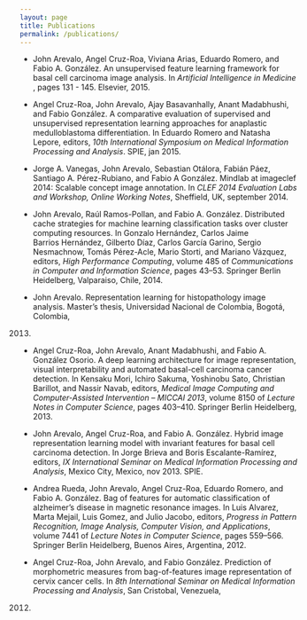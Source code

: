 ```yaml
---
layout: page
title: Publications
permalink: /publications/
---
```


* John Arevalo, Angel Cruz-Roa, Viviana Arias, Eduardo Romero, and
Fabio A. González. An unsupervised feature learning framework for basal
cell carcinoma image analysis. In <span>*Artificial Intelligence in Medicine*
</span>, pages 131 - 145. Elsevier, 2015.

* Angel Cruz-Roa, John Arevalo, Ajay Basavanhally, Anant Madabhushi, and
Fabio González. A comparative evaluation of supervised and unsupervised
representation learning approaches for anaplastic medulloblastoma
differentiation. In Eduardo Romero and Natasha Lepore, editors,
<span>*10th International Symposium on Medical Information Processing
and Analysis*</span>. SPIE, jan 2015.

* Jorge A. Vanegas, John Arevalo, Sebastian Otálora, Fabián Páez,
Santiago A. Pérez-Rubiano, and Fabio A González. Mindlab at imageclef
2014: Scalable concept image annotation. In <span>*CLEF 2014 Evaluation
Labs and Workshop, Online Working Notes*</span>, Sheffield, UK,
september 2014.

* John Arevalo, Raúl Ramos-Pollan, and Fabio A. González. Distributed
cache strategies for machine learning classification tasks over cluster
computing resources. In Gonzalo Hernández, Carlos Jaime
Barrios Hernández, Gilberto Díaz, Carlos García Garino, Sergio
Nesmachnow, Tomás Pérez-Acle, Mario Storti, and Mariano Vázquez,
editors, <span>*High Performance Computing*</span>, volume 485 of
<span>*Communications in Computer and Information Science*</span>, pages
43–53. Springer Berlin Heidelberg, Valparaiso, Chile, 2014.

* John Arevalo. Representation learning for histopathology image analysis.
Master’s thesis, Universidad Nacional de Colombia, Bogotá, Colombia,
2013.

* Angel Cruz-Roa, John Arevalo, Anant Madabhushi, and Fabio A.
González Osorio. A deep learning architecture for image representation,
visual interpretability and automated basal-cell carcinoma cancer
detection. In Kensaku Mori, Ichiro Sakuma, Yoshinobu Sato, Christian
Barillot, and Nassir Navab, editors, <span>*Medical Image Computing and
Computer-Assisted Intervention – MICCAI 2013*</span>, volume 8150 of
<span>*Lecture Notes in Computer Science*</span>, pages 403–410.
Springer Berlin Heidelberg, 2013.

* John Arevalo, Angel Cruz-Roa, and Fabio A. González. Hybrid image
representation learning model with invariant features for basal cell
carcinoma detection. In Jorge Brieva and Boris Escalante-Ramírez,
editors, <span>*<span>IX</span> International Seminar on Medical
Information Processing and Analysis*</span>, Mexico City, Mexico, nov 2013. SPIE.

* Andrea Rueda, John Arevalo, Angel Cruz-Roa, Eduardo Romero, and Fabio A.
González. Bag of features for automatic classification of alzheimer’s
disease in magnetic resonance images. In Luis Alvarez, Marta Mejail,
Luis Gomez, and Julio Jacobo, editors, <span>*Progress in Pattern
Recognition, Image Analysis, Computer Vision, and Applications*</span>,
volume 7441 of <span>*Lecture Notes in Computer Science*</span>, pages
559–566. Springer Berlin Heidelberg, Buenos Aires, Argentina, 2012.

* Angel Cruz-Roa, John Arevalo, and Fabio González. Prediction of
morphometric measures from bag-of-features image representation of
cervix cancer cells. In <span>*8th International Seminar on Medical
Information Processing and Analysis*</span>, San Cristobal, Venezuela,
2012.
